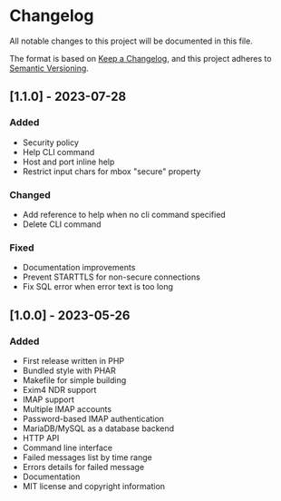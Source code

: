 # Changelog

All notable changes to this project will be documented in this file.

The format is based on [Keep a Changelog](https://keepachangelog.com/en/1.0.0/),
and this project adheres to [Semantic Versioning](https://semver.org/spec/v2.0.0.html).

## [1.1.0] - 2023-07-28

### Added

- Security policy
- Help CLI command
- Host and port inline help
- Restrict input chars for mbox "secure" property

### Changed

- Add reference to help when no cli command specified
- Delete CLI command

### Fixed

- Documentation improvements
- Prevent STARTTLS for non-secure connections
- Fix SQL error when error text is too long

## [1.0.0] - 2023-05-26

### Added

- First release written in PHP
- Bundled style with PHAR
- Makefile for simple building
- Exim4 NDR support
- IMAP support
- Multiple IMAP accounts
- Password-based IMAP authentication
- MariaDB/MySQL as a database backend
- HTTP API
- Command line interface
- Failed messages list by time range
- Errors details for failed message
- Documentation
- MIT license and copyright information
